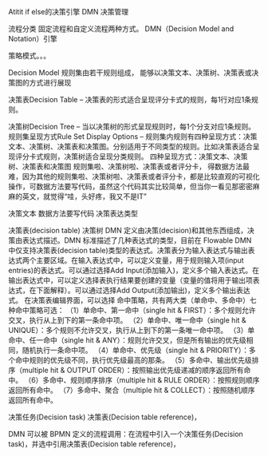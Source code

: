 Atitit if else的决策引擎  DMN  决策管理

流程分类  固定流程和自定义流程两种方式。
DMN（Decision Model and Notation）引擎

策略模式。。。

 Decision Model
规则集由若干规则组成，
能够以决策文本、决策树、决策表或决策图的方式进行展现

决策表Decision Table – 决策表的形式适合呈现评分卡式的规则，每1行对应1条规则。

决策树Decision Tree – 当以决策树的形式呈现规则时，每1个分支对应1条规则。
规则集呈现方式Rule Set Display Options – 规则集内规则有四种呈现方式：决策文本、决策树、决策表和决策图。分别适用于不同类型的规则。比如决策表适合呈现评分卡式规则，决策树适合呈现分类规则。
四种呈现方式：决策文本、决策树、决策表和决策图
规则集啦、决策树啦、决策表或者评分卡，
得数据方法最难，因为其他的规则集啦、决策树啦、决策表或者评分卡，都是比较直观的可视化操作，可数据方法要写代码，虽然这个代码其实比较简单，但当你一看见那密密麻麻的英文，就觉得“哇，头好疼，我又不是IT”

决策文本 数据方法要写代码
决策表达类型

决策表(decision table)  决策树
DMN 定义由决策(decision)和其他东西组成，决策由表达式描述。DMN 标准描述了几种表达式的类型，目前在 Flowable DMN 中仅支持决策表(decision table)类型的表达式。决策表分为输入表达式与输出表达式两个主要区域。在输入表达式中，可以定义变量，用于规则输入项(input entries)的表达式。可以通过选择Add Input(添加输入)，定义多个输入表达式。在输出表达式中，可以定义选择表执行结果要创建的变量（变量的值将用于输出项表达式，在下面解释）。可以通过选择Add Output(添加输出)，定义多个输出表达式。
在决策表编辑界面，可以选择
命中策略，共有两大类（单命中、多命中）七种命中策略可选：
（1）单命中、第一命中（single hit & FIRST）：多个规则允许交叉，执行从上到下的第一条命中项。
（2）单命中、唯一命中（single hit & UNIQUE）：多个规则不允许交叉，执行从上到下的第一条唯一命中项。
（3）单命中、任一命中（single hit & ANY）：规则允许交叉，但是所有输出的优先级相同，随机执行一条命中项。
（4）单命中、优先级（single hit & PRIORITY）：多个命中规则的优先级不同，执行优先级最高的那条。
（5）多命中、输出优先级排序（multiple hit & OUTPUT ORDER）：按照输出优先级递减的顺序返回所有命中。
（6）多命中、规则顺序排序（multiple hit & RULE ORDER）：按照规则顺序返回所有命中。
（7）多命中、聚合（multiple hit & COLLECT）：按照随机顺序返回所有命中。


决策任务(Decision task)  决策表(Decision table reference)，

DMN 可以被 BPMN 定义的流程调用：在流程中引入一个决策任务(Decision task)，并选中引用决策表(Decision table reference)，

